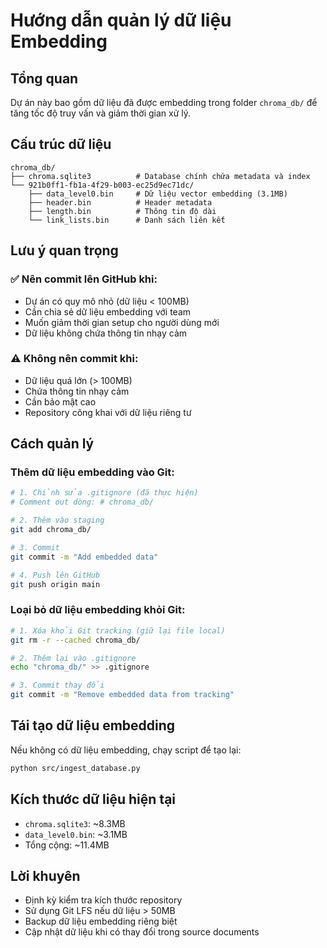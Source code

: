 # Hướng dẫn quản lý dữ liệu Embedding

## Tổng quan
Dự án này bao gồm dữ liệu đã được embedding trong folder `chroma_db/` để tăng tốc độ truy vấn và giảm thời gian xử lý.

## Cấu trúc dữ liệu
```
chroma_db/
├── chroma.sqlite3          # Database chính chứa metadata và index
└── 921b0ff1-fb1a-4f29-b003-ec25d9ec71dc/
    ├── data_level0.bin     # Dữ liệu vector embedding (3.1MB)
    ├── header.bin          # Header metadata
    ├── length.bin          # Thông tin độ dài
    └── link_lists.bin      # Danh sách liên kết
```

## Lưu ý quan trọng

### ✅ Nên commit lên GitHub khi:
- Dự án có quy mô nhỏ (dữ liệu < 100MB)
- Cần chia sẻ dữ liệu embedding với team
- Muốn giảm thời gian setup cho người dùng mới
- Dữ liệu không chứa thông tin nhạy cảm

### ⚠️ Không nên commit khi:
- Dữ liệu quá lớn (> 100MB)
- Chứa thông tin nhạy cảm
- Cần bảo mật cao
- Repository công khai với dữ liệu riêng tư

## Cách quản lý

### Thêm dữ liệu embedding vào Git:
```bash
# 1. Chỉnh sửa .gitignore (đã thực hiện)
# Comment out dòng: # chroma_db/

# 2. Thêm vào staging
git add chroma_db/

# 3. Commit
git commit -m "Add embedded data"

# 4. Push lên GitHub
git push origin main
```

### Loại bỏ dữ liệu embedding khỏi Git:
```bash
# 1. Xóa khỏi Git tracking (giữ lại file local)
git rm -r --cached chroma_db/

# 2. Thêm lại vào .gitignore
echo "chroma_db/" >> .gitignore

# 3. Commit thay đổi
git commit -m "Remove embedded data from tracking"
```

## Tái tạo dữ liệu embedding
Nếu không có dữ liệu embedding, chạy script để tạo lại:
```bash
python src/ingest_database.py
```

## Kích thước dữ liệu hiện tại
- `chroma.sqlite3`: ~8.3MB
- `data_level0.bin`: ~3.1MB
- Tổng cộng: ~11.4MB

## Lời khuyên
- Định kỳ kiểm tra kích thước repository
- Sử dụng Git LFS nếu dữ liệu > 50MB
- Backup dữ liệu embedding riêng biệt
- Cập nhật dữ liệu khi có thay đổi trong source documents 